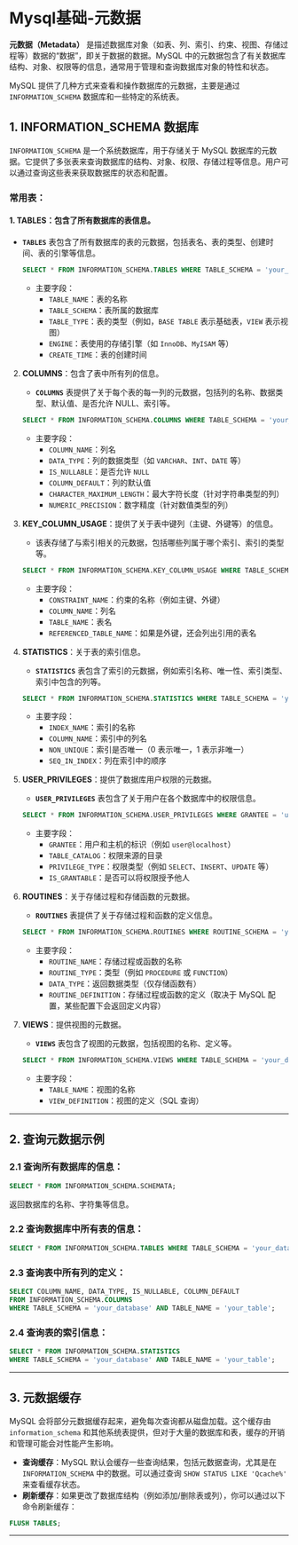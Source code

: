 # Mysql基础-元数据

**元数据（Metadata）** 是描述数据库对象（如表、列、索引、约束、视图、存储过程等）数据的“数据”，即关于数据的数据。MySQL 中的元数据包含了有关数据库结构、对象、权限等的信息，通常用于管理和查询数据库对象的特性和状态。

MySQL 提供了几种方式来查看和操作数据库的元数据，主要是通过 `INFORMATION_SCHEMA` 数据库和一些特定的系统表。

## 1. INFORMATION_SCHEMA 数据库

`INFORMATION_SCHEMA` 是一个系统数据库，用于存储关于 MySQL 数据库的元数据。它提供了多张表来查询数据库的结构、对象、权限、存储过程等信息。用户可以通过查询这些表来获取数据库的状态和配置。

### **常用表：**

#### 1. **TABLES**：包含了所有数据库的表信息。
- **`TABLES`** 表包含了所有数据库的表的元数据，包括表名、表的类型、创建时间、表的引擎等信息。

   ```sql
   SELECT * FROM INFORMATION_SCHEMA.TABLES WHERE TABLE_SCHEMA = 'your_database';
   ```

  - 主要字段：
      - `TABLE_NAME`：表的名称
      - `TABLE_SCHEMA`：表所属的数据库
      - `TABLE_TYPE`：表的类型（例如，`BASE TABLE` 表示基础表，`VIEW` 表示视图）
      - `ENGINE`：表使用的存储引擎（如 `InnoDB`、`MyISAM` 等）
      - `CREATE_TIME`：表的创建时间

2. **COLUMNS**：包含了表中所有列的信息。
    - **`COLUMNS`** 表提供了关于每个表的每一列的元数据，包括列的名称、数据类型、默认值、是否允许 NULL、索引等。

   ```sql
   SELECT * FROM INFORMATION_SCHEMA.COLUMNS WHERE TABLE_SCHEMA = 'your_database' AND TABLE_NAME = 'your_table';
   ```

    - 主要字段：
        - `COLUMN_NAME`：列名
        - `DATA_TYPE`：列的数据类型（如 `VARCHAR`、`INT`、`DATE` 等）
        - `IS_NULLABLE`：是否允许 `NULL`
        - `COLUMN_DEFAULT`：列的默认值
        - `CHARACTER_MAXIMUM_LENGTH`：最大字符长度（针对字符串类型的列）
        - `NUMERIC_PRECISION`：数字精度（针对数值类型的列）

3. **KEY_COLUMN_USAGE**：提供了关于表中键列（主键、外键等）的信息。
    - 该表存储了与索引相关的元数据，包括哪些列属于哪个索引、索引的类型等。

   ```sql
   SELECT * FROM INFORMATION_SCHEMA.KEY_COLUMN_USAGE WHERE TABLE_SCHEMA = 'your_database' AND TABLE_NAME = 'your_table';
   ```

    - 主要字段：
        - `CONSTRAINT_NAME`：约束的名称（例如主键、外键）
        - `COLUMN_NAME`：列名
        - `TABLE_NAME`：表名
        - `REFERENCED_TABLE_NAME`：如果是外键，还会列出引用的表名

4. **STATISTICS**：关于表的索引信息。
    - **`STATISTICS`** 表包含了索引的元数据，例如索引名称、唯一性、索引类型、索引中包含的列等。

   ```sql
   SELECT * FROM INFORMATION_SCHEMA.STATISTICS WHERE TABLE_SCHEMA = 'your_database' AND TABLE_NAME = 'your_table';
   ```

    - 主要字段：
        - `INDEX_NAME`：索引的名称
        - `COLUMN_NAME`：索引中的列名
        - `NON_UNIQUE`：索引是否唯一（0 表示唯一，1 表示非唯一）
        - `SEQ_IN_INDEX`：列在索引中的顺序

5. **USER_PRIVILEGES**：提供了数据库用户权限的元数据。
    - **`USER_PRIVILEGES`** 表包含了关于用户在各个数据库中的权限信息。

   ```sql
   SELECT * FROM INFORMATION_SCHEMA.USER_PRIVILEGES WHERE GRANTEE = 'user@localhost';
   ```

    - 主要字段：
        - `GRANTEE`：用户和主机的标识（例如 `user@localhost`）
        - `TABLE_CATALOG`：权限来源的目录
        - `PRIVILEGE_TYPE`：权限类型（例如 `SELECT`、`INSERT`、`UPDATE` 等）
        - `IS_GRANTABLE`：是否可以将权限授予他人

6. **ROUTINES**：关于存储过程和存储函数的元数据。
    - **`ROUTINES`** 表提供了关于存储过程和函数的定义信息。

   ```sql
   SELECT * FROM INFORMATION_SCHEMA.ROUTINES WHERE ROUTINE_SCHEMA = 'your_database';
   ```

    - 主要字段：
        - `ROUTINE_NAME`：存储过程或函数的名称
        - `ROUTINE_TYPE`：类型（例如 `PROCEDURE` 或 `FUNCTION`）
        - `DATA_TYPE`：返回数据类型（仅存储函数有）
        - `ROUTINE_DEFINITION`：存储过程或函数的定义（取决于 MySQL 配置，某些配置下会返回定义内容）

7. **VIEWS**：提供视图的元数据。
    - **`VIEWS`** 表包含了视图的元数据，包括视图的名称、定义等。

   ```sql
   SELECT * FROM INFORMATION_SCHEMA.VIEWS WHERE TABLE_SCHEMA = 'your_database';
   ```

    - 主要字段：
        - `TABLE_NAME`：视图的名称
        - `VIEW_DEFINITION`：视图的定义（SQL 查询）

---

## 2. 查询元数据示例

### 2.1 **查询所有数据库的信息：**

```sql
SELECT * FROM INFORMATION_SCHEMA.SCHEMATA;
```

返回数据库的名称、字符集等信息。

### 2.2 **查询数据库中所有表的信息：**

```sql
SELECT * FROM INFORMATION_SCHEMA.TABLES WHERE TABLE_SCHEMA = 'your_database';
```

### 2.3 **查询表中所有列的定义：**

```sql
SELECT COLUMN_NAME, DATA_TYPE, IS_NULLABLE, COLUMN_DEFAULT
FROM INFORMATION_SCHEMA.COLUMNS
WHERE TABLE_SCHEMA = 'your_database' AND TABLE_NAME = 'your_table';
```

### 2.4 **查询表的索引信息：**

```sql
SELECT * FROM INFORMATION_SCHEMA.STATISTICS
WHERE TABLE_SCHEMA = 'your_database' AND TABLE_NAME = 'your_table';
```

---

## 3. 元数据缓存

MySQL 会将部分元数据缓存起来，避免每次查询都从磁盘加载。这个缓存由 `information_schema` 和其他系统表提供，但对于大量的数据库和表，缓存的开销和管理可能会对性能产生影响。

- **查询缓存**：MySQL 默认会缓存一些查询结果，包括元数据查询，尤其是在 `INFORMATION_SCHEMA` 中的数据。可以通过查询 `SHOW STATUS LIKE 'Qcache%'` 来查看缓存状态。
- **刷新缓存**：如果更改了数据库结构（例如添加/删除表或列），你可以通过以下命令刷新缓存：

```sql
FLUSH TABLES;
```

---

